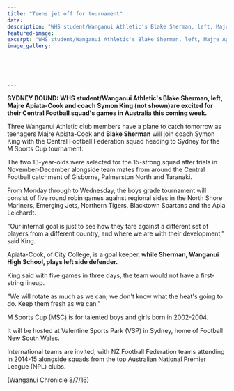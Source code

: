```yaml
---
title: "Teens jet off for tournament"
date: 
description: "WHS student/Wanganui Athletic's Blake Sherman, left, Majre Apiata-Cook and coach Symon King (not shown)are excited for their Central Football squad's games in Australia this coming week..."
featured-image: 
excerpt: "WHS student/Wanganui Athletic's Blake Sherman, left, Majre Apiata-Cook and coach Symon King (not shown)are excited for their Central Football squad's games in Australia this coming week."
image_gallery:
	
	
	
	
	
---
```


<p><strong>SYDNEY BOUND: WHS student/Wanganui Athletic's&nbsp;Blake Sherman, left, Majre Apiata-Cook and coach Symon King (not shown)are excited for their Central Football squad's games in Australia this coming week.</strong></p>
<p>Three Wanganui Athletic club members have a plane to catch tomorrow as teenagers Majre Apiata-Cook and <strong>Blake Sherman</strong> will join coach Symon King with the Central Football Federation squad heading to Sydney for the M Sports Cup tournament.</p>
<p>The two 13-year-olds were selected for the 15-strong squad after trials in November-December alongside team mates from around the Central Football catchment of Gisborne, Palmerston North and Taranaki.</p>
<p>From Monday through to Wednesday, the boys grade tournament will consist of five round robin games against regional sides in the North Shore Mariners, Emerging Jets, Northern Tigers, Blacktown Spartans and the Apia Leichardt.</p>
<p>"Our internal goal is just to see how they fare against a different set of players from a different country, and where we are with their development," said King.</p>
<p>Apiata-Cook, of City College, is a goal keeper,<strong> while Sherman, Wanganui High School, plays left side defender.</strong></p>
<p>King said with five games in three days, the team would not have a first-string lineup.</p>
<p>"We will rotate as much as we can, we don't know what the heat's going to do. Keep them fresh as we can."</p>
<p>M Sports Cup (MSC) is for talented boys and girls born in 2002-2004.</p>
<p>It will be hosted at Valentine Sports Park (VSP) in Sydney, home of Football New South Wales.</p>
<p>International teams are invited, with NZ Football Federation teams attending in 2014-15 alongside squads from the top Australian National Premier League (NPL) clubs.</p>
<p>(Wanganui Chronicle 8/7/16)</p>

